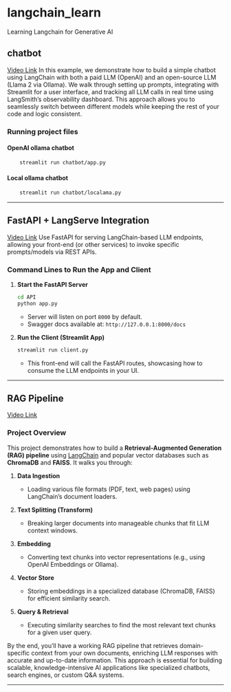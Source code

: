 # langchain_learn
Learning Langchain for Generative AI



## chatbot

[Video Link](https://www.youtube.com/watch?v=5CJA1Hbutqc&list=PLA1lVIthbM1D5I6r5uY2K89X1KD2w5LNh&index=5)
In this example, we demonstrate how to build a simple chatbot using LangChain with both a paid LLM (OpenAI) and an open-source LLM (Llama 2 via Ollama). We walk through setting up prompts, integrating with Streamlit for a user interface, and tracking all LLM calls in real time using LangSmith’s observability dashboard. This approach allows you to seamlessly switch between different models while keeping the rest of your code and logic consistent.

### Running project files

#### OpenAI ollama chatbot
```bash
    streamlit run chatbot/app.py
```    


#### Local ollama chatbot
```bash
    streamlit run chatbot/localama.py
```    
 
---
       
## FastAPI + LangServe Integration

[Video Link](https://www.youtube.com/watch?v=XWB5DXP-DO8&list=PLA1lVIthbM1D5I6r5uY2K89X1KD2w5LNh&index=6)
Use FastAPI for serving LangChain-based LLM endpoints, allowing your front-end (or other services) to invoke specific prompts/models via REST APIs.


### Command Lines to Run the App and Client

1. **Start the FastAPI Server**
   ```bash
   cd API
   python app.py
   ```
   - Server will listen on port `8000` by default.  
   - Swagger docs available at: `http://127.0.0.1:8000/docs`

2. **Run the Client (Streamlit App)**
   ```bash
   streamlit run client.py
   ```
   - This front-end will call the FastAPI routes, showcasing how to consume the LLM endpoints in your UI.  


---


## RAG Pipeline


[Video Link](https://www.youtube.com/watch?v=9Thc6hRw2Gs&list=PLA1lVIthbM1D5I6r5uY2K89X1KD2w5LNh&index=9)

### Project Overview

This project demonstrates how to build a **Retrieval-Augmented Generation (RAG) pipeline** using [LangChain](https://github.com/hwchase17/langchain) and popular vector databases such as **ChromaDB** and **FAISS**. It walks you through:

1. **Data Ingestion**  
   - Loading various file formats (PDF, text, web pages) using LangChain’s document loaders.

2. **Text Splitting (Transform)**  
   - Breaking larger documents into manageable chunks that fit LLM context windows.

3. **Embedding**  
   - Converting text chunks into vector representations (e.g., using OpenAI Embeddings or Ollama).

4. **Vector Store**  
   - Storing embeddings in a specialized database (ChromaDB, FAISS) for efficient similarity search.

5. **Query & Retrieval**  
   - Executing similarity searches to find the most relevant text chunks for a given user query.

By the end, you’ll have a working RAG pipeline that retrieves domain-specific context from your own documents, enriching LLM responses with accurate and up-to-date information. This approach is essential for building scalable, knowledge-intensive AI applications like specialized chatbots, search engines, or custom Q&A systems.


---

